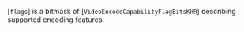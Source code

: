 [`flags`] is a bitmask of [`VideoEncodeCapabilityFlagBitsKHR`]
describing supported encoding features.